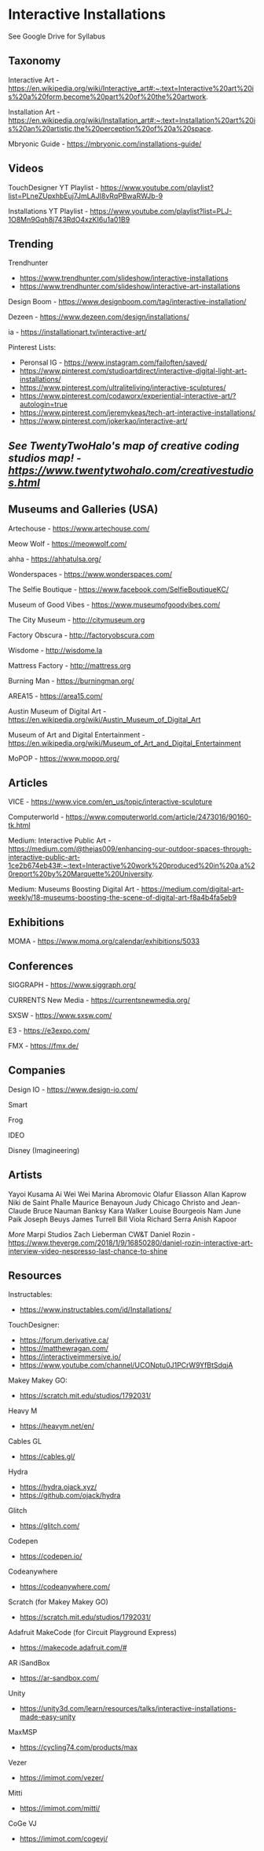 # Interactive Installations

See Google Drive for Syllabus


## Taxonomy

Interactive Art - https://en.wikipedia.org/wiki/Interactive_art#:~:text=Interactive%20art%20is%20a%20form,become%20part%20of%20the%20artwork.

Installation Art - https://en.wikipedia.org/wiki/Installation_art#:~:text=Installation%20art%20is%20an%20artistic,the%20perception%20of%20a%20space.

Mbryonic Guide - https://mbryonic.com/installations-guide/


## Videos

TouchDesigner YT Playlist - https://www.youtube.com/playlist?list=PLneZUpxhbEuj7JmLAJI8vRqPBwaRWJb-9

Installations YT Playlist - https://www.youtube.com/playlist?list=PLJ-1O8Mn9Gqh8j743RdO4xzKI6u1a01B9



## Trending

Trendhunter 
- https://www.trendhunter.com/slideshow/interactive-installations
- https://www.trendhunter.com/slideshow/interactive-art-installations

Design Boom - https://www.designboom.com/tag/interactive-installation/

Dezeen - https://www.dezeen.com/design/installations/

ia - https://installationart.tv/interactive-art/

Pinterest Lists:
- Peronsal IG - https://www.instagram.com/failoften/saved/
- https://www.pinterest.com/studioartdirect/interactive-digital-light-art-installations/
- https://www.pinterest.com/ultraliteliving/interactive-sculptures/
- https://www.pinterest.com/codaworx/experiential-interactive-art/?autologin=true
- https://www.pinterest.com/jeremykeas/tech-art-interactive-installations/
- https://www.pinterest.com/jokerkao/interactive-art/


## ***See TwentyTwoHalo's map of creative coding studios map! - https://www.twentytwohalo.com/creativestudios.html***

## Museums and Galleries (USA)

Artechouse - https://www.artechouse.com/

Meow Wolf - https://meowwolf.com/

ahha - https://ahhatulsa.org/

Wonderspaces - https://www.wonderspaces.com/

The Selfie Boutique - https://www.facebook.com/SelfieBoutiqueKC/

Museum of Good Vibes - https://www.museumofgoodvibes.com/

The City Museum - http://citymuseum.org

Factory Obscura - http://factoryobscura.com

Wisdome - http://wisdome.la

Mattress Factory - http://mattress.org

Burning Man - https://burningman.org/

AREA15 - https://area15.com/

Austin Museum of Digital Art - https://en.wikipedia.org/wiki/Austin_Museum_of_Digital_Art

Museum of Art and Digital Entertainment - https://en.wikipedia.org/wiki/Museum_of_Art_and_Digital_Entertainment

MoPOP - https://www.mopop.org/



## Articles

VICE - https://www.vice.com/en_us/topic/interactive-sculpture

Computerworld - https://www.computerworld.com/article/2473016/90160-tk.html

Medium: Interactive Public Art - https://medium.com/@thejas009/enhancing-our-outdoor-spaces-through-interactive-public-art-1ce2b674eb43#:~:text=Interactive%20work%20produced%20in%20a,a%20report%20by%20Marquette%20University.

Medium: Museums Boosting Digital Art - https://medium.com/digital-art-weekly/18-museums-boosting-the-scene-of-digital-art-f8a4b4fa5eb9


## Exhibitions

MOMA - https://www.moma.org/calendar/exhibitions/5033


## Conferences

SIGGRAPH - https://www.siggraph.org/

CURRENTS New Media - https://currentsnewmedia.org/

SXSW - https://www.sxsw.com/

E3 - https://e3expo.com/

FMX - https://fmx.de/



## Companies

Design IO - https://www.design-io.com/

Smart

Frog

IDEO

Disney (Imagineering)



## Artists

Yayoi Kusama
Ai Wei Wei
Marina Abromovic
Olafur Eliasson
Allan Kaprow
Niki de Saint Phalle
Maurice Benayoun
Judy Chicago
Christo and Jean-Claude
Bruce Nauman
Banksy
Kara Walker
Louise Bourgeois
Nam June Paik
Joseph Beuys
James Turrell
Bill Viola
Richard Serra
Anish Kapoor

*More*
Marpi Studios
Zach Lieberman
CW&T
Daniel Rozin - https://www.theverge.com/2018/1/9/16850280/daniel-rozin-interactive-art-interview-video-nespresso-last-chance-to-shine


## Resources

Instructables:
- https://www.instructables.com/id/Installations/

TouchDesigner:
- https://forum.derivative.ca/
- https://matthewragan.com/
- https://interactiveimmersive.io/
- https://www.youtube.com/channel/UCONptu0J1PCrW9YfBtSdqjA

Makey Makey GO:
- https://scratch.mit.edu/studios/1792031/

Heavy M 
- https://heavym.net/en/

Cables GL
- https://cables.gl/

Hydra 
- https://hydra.ojack.xyz/
- https://github.com/ojack/hydra

Glitch
- https://glitch.com/

Codepen
- https://codepen.io/

Codeanywhere
- https://codeanywhere.com/

Scratch (for Makey Makey GO)
- https://scratch.mit.edu/studios/1792031/

Adafruit MakeCode (for Circuit Playground Express)
- https://makecode.adafruit.com/#

AR iSandBox
- https://ar-sandbox.com/

Unity
- https://unity3d.com/learn/resources/talks/interactive-installations-made-easy-unity

MaxMSP
- https://cycling74.com/products/max

Vezer
- https://imimot.com/vezer/

Mitti
- https://imimot.com/mitti/

CoGe VJ
- https://imimot.com/cogevj/
